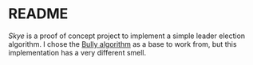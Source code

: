 # README

*Skye* is a proof of concept project to implement a simple leader election algorithm. I chose the [Bully algorithm](https://en.wikipedia.org/wiki/Bully_algorithm) as a base to work from, but this implementation has a very different smell.

